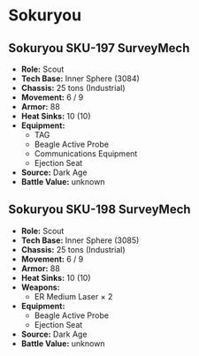 # Sokuryou
## Sokuryou SKU-197 SurveyMech
- **Role:** Scout
- **Tech Base:** Inner Sphere (3084)
- **Chassis:** 25 tons (Industrial)
- **Movement:** 6 / 9
- **Armor:** 88
- **Heat Sinks:** 10 (10)
- **Equipment:**
  - TAG
  - Beagle Active Probe
  - Communications Equipment
  - Ejection Seat
- **Source:** Dark Age
- **Battle Value:** unknown

## Sokuryou SKU-198 SurveyMech
- **Role:** Scout
- **Tech Base:** Inner Sphere (3085)
- **Chassis:** 25 tons (Industrial)
- **Movement:** 6 / 9
- **Armor:** 88
- **Heat Sinks:** 10 (10)
- **Weapons:**
  - ER Medium Laser × 2
- **Equipment:**
  - Beagle Active Probe
  - Ejection Seat
- **Source:** Dark Age
- **Battle Value:** unknown

